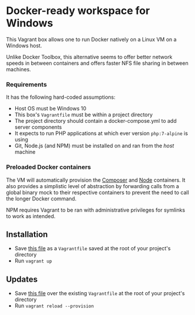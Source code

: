 # Docker-ready workspace for Windows 

This Vagrant box allows one to run Docker natively on a Linux VM on a Windows host. 

Unlike Docker Toolbox, this alternative seems to offer better network speeds in between containers and offers faster NFS file sharing in between machines.

### Requirements

It has the following hard-coded assumptions:

* Host OS must be Windows 10
* This box's `Vagrantfile` must be within a project directory
* The project directory should contain a docker-compose.yml to add server components
* It expects to run PHP applications at which ever version `php:7-alpine` is using
* Git, Node.js (and NPM) must be installed on and ran from the _host_ machine

### Preloaded Docker containers

The VM will automatically provision the [Composer](https://hub.docker.com/_/composer/) and [Node](https://hub.docker.com/_/node/) containers. It also provides a simplistic level of abstraction by forwarding calls from a global binary mock to their respective containers to prevent the need to call the longer Docker command.

NPM requires Vagrant to be ran with administrative privileges for symlinks to work as intended.

## Installation

* Save [this file](https://raw.githubusercontent.com/francoisfaubert/docker-php7-win10-workspace/master/Vagrantfile) as a `Vagrantfile` saved at the root of your project's directory
* Run `vagrant up`

## Updates

* Save [this file](https://raw.githubusercontent.com/francoisfaubert/docker-php7-win10-workspace/master/Vagrantfile) over the existing `Vagrantfile` at the root of your project's directory
* Run `vagrant reload --provision`
